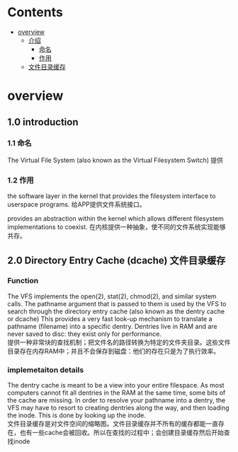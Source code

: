 # Contents

* [overview](#overview)
    - [介绍](#1.0-introduction)
        - [命名](#1.1-命名)
        - [作用](#1.2-作用)
    - [文件目录缓存](#2.0-Directory-Entry-Cache-(dcache)-文件目录缓存)


# overview

## 1.0 introduction

### 1.1 命名
The Virtual File System (also known as the Virtual Filesystem Switch)
提供
  
### 1.2 作用
the software layer in the kernel that provides the filesystem interface to userspace programs.
给APP提供文件系统接口。  

provides an abstraction within the kernel which allows different filesystem implementations to coexist.
在内核提供一种抽象，使不同的文件系统实现能够共存。

## 2.0 Directory Entry Cache (dcache) 文件目录缓存

### Function
The VFS implements the open(2), stat(2), chmod(2), and similar system calls. The pathname argument that is passed to them is used by the VFS to search through the directory entry cache (also known as the dentry cache or dcache) This provides a very fast look-up mechanism to translate a pathname (filename) into a specific dentry. Dentries live in RAM and are never saved to disc: they exist only for performance.  
提供一种非常块的查找机制；把文件名的路径转换为特定的文件夹目录。这些文件目录存在内存RAM中；并且不会保存到磁盘：他们的存在只是为了执行效率。

### implemetaiton details
The dentry cache is meant to be a view into your entire filespace. As most computers cannot fit all dentries in the RAM at the same time, some bits of the cache are missing. In order to resolve your pathname into a dentry, the VFS may have to resort to creating dentries along the way, and then loading the inode. This is done by looking up the inode.  
文件目录缓存是对文件空间的缩略图。文件目录缓存并不所有的缓存都能一直存在，也有一些cache会被回收。所以在查找的过程中；会创建目录缓存然后开始查找inode



